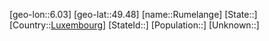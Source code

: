﻿---
location: [49.48,6.03]
type: City
tags:
- geo/City


SpocWebEntityId: 33828
isDeleted: false
confidential: public

---
[geo-lon::6.03]
[geo-lat::49.48]
[name::Rumelange]
[State::]
[Country::[Luxembourg](geo/Continent/Europe/Luxembourg.md)]
[StateId::]
[Population::]
[Unknown::]

